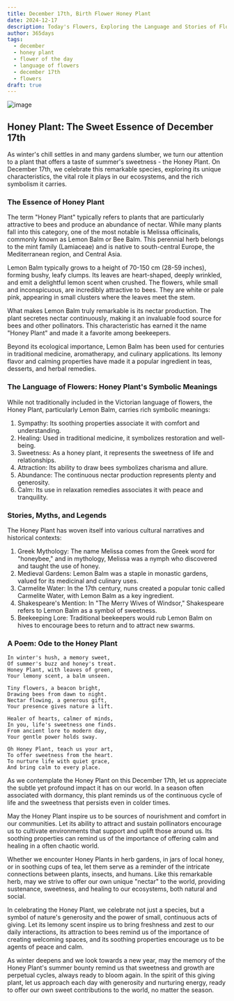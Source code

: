 ```yaml
---
title: December 17th, Birth Flower Honey Plant
date: 2024-12-17
description: Today's Flowers, Exploring the Language and Stories of Flowers Honey Plant
author: 365days
tags:
  - december
  - honey plant
  - flower of the day
  - language of flowers
  - december 17th
  - flowers
draft: true
---
```


![image](#center)

## Honey Plant: The Sweet Essence of December 17th

As winter's chill settles in and many gardens slumber, we turn our attention to a plant that offers a taste of summer's sweetness - the Honey Plant. On December 17th, we celebrate this remarkable species, exploring its unique characteristics, the vital role it plays in our ecosystems, and the rich symbolism it carries.

### The Essence of Honey Plant

The term "Honey Plant" typically refers to plants that are particularly attractive to bees and produce an abundance of nectar. While many plants fall into this category, one of the most notable is Melissa officinalis, commonly known as Lemon Balm or Bee Balm. This perennial herb belongs to the mint family (Lamiaceae) and is native to south-central Europe, the Mediterranean region, and Central Asia.

Lemon Balm typically grows to a height of 70-150 cm (28-59 inches), forming bushy, leafy clumps. Its leaves are heart-shaped, deeply wrinkled, and emit a delightful lemon scent when crushed. The flowers, while small and inconspicuous, are incredibly attractive to bees. They are white or pale pink, appearing in small clusters where the leaves meet the stem.

What makes Lemon Balm truly remarkable is its nectar production. The plant secretes nectar continuously, making it an invaluable food source for bees and other pollinators. This characteristic has earned it the name "Honey Plant" and made it a favorite among beekeepers.

Beyond its ecological importance, Lemon Balm has been used for centuries in traditional medicine, aromatherapy, and culinary applications. Its lemony flavor and calming properties have made it a popular ingredient in teas, desserts, and herbal remedies.

### The Language of Flowers: Honey Plant's Symbolic Meanings

While not traditionally included in the Victorian language of flowers, the Honey Plant, particularly Lemon Balm, carries rich symbolic meanings:

1. Sympathy: Its soothing properties associate it with comfort and understanding.
2. Healing: Used in traditional medicine, it symbolizes restoration and well-being.
3. Sweetness: As a honey plant, it represents the sweetness of life and relationships.
4. Attraction: Its ability to draw bees symbolizes charisma and allure.
5. Abundance: The continuous nectar production represents plenty and generosity.
6. Calm: Its use in relaxation remedies associates it with peace and tranquility.

### Stories, Myths, and Legends

The Honey Plant has woven itself into various cultural narratives and historical contexts:

1. Greek Mythology: The name Melissa comes from the Greek word for "honeybee," and in mythology, Melissa was a nymph who discovered and taught the use of honey.
2. Medieval Gardens: Lemon Balm was a staple in monastic gardens, valued for its medicinal and culinary uses.
3. Carmelite Water: In the 17th century, nuns created a popular tonic called Carmelite Water, with Lemon Balm as a key ingredient.
4. Shakespeare's Mention: In "The Merry Wives of Windsor," Shakespeare refers to Lemon Balm as a symbol of sweetness.
5. Beekeeping Lore: Traditional beekeepers would rub Lemon Balm on hives to encourage bees to return and to attract new swarms.

### A Poem: Ode to the Honey Plant

	In winter's hush, a memory sweet,
	Of summer's buzz and honey's treat.
	Honey Plant, with leaves of green,
	Your lemony scent, a balm unseen.
	
	Tiny flowers, a beacon bright,
	Drawing bees from dawn to night.
	Nectar flowing, a generous gift,
	Your presence gives nature a lift.
	
	Healer of hearts, calmer of minds,
	In you, life's sweetness one finds.
	From ancient lore to modern day,
	Your gentle power holds sway.
	
	Oh Honey Plant, teach us your art,
	To offer sweetness from the heart.
	To nurture life with quiet grace,
	And bring calm to every place.

As we contemplate the Honey Plant on this December 17th, let us appreciate the subtle yet profound impact it has on our world. In a season often associated with dormancy, this plant reminds us of the continuous cycle of life and the sweetness that persists even in colder times.

May the Honey Plant inspire us to be sources of nourishment and comfort in our communities. Let its ability to attract and sustain pollinators encourage us to cultivate environments that support and uplift those around us. Its soothing properties can remind us of the importance of offering calm and healing in a often chaotic world.

Whether we encounter Honey Plants in herb gardens, in jars of local honey, or in soothing cups of tea, let them serve as a reminder of the intricate connections between plants, insects, and humans. Like this remarkable herb, may we strive to offer our own unique "nectar" to the world, providing sustenance, sweetness, and healing to our ecosystems, both natural and social.

In celebrating the Honey Plant, we celebrate not just a species, but a symbol of nature's generosity and the power of small, continuous acts of giving. Let its lemony scent inspire us to bring freshness and zest to our daily interactions, its attraction to bees remind us of the importance of creating welcoming spaces, and its soothing properties encourage us to be agents of peace and calm.

As winter deepens and we look towards a new year, may the memory of the Honey Plant's summer bounty remind us that sweetness and growth are perpetual cycles, always ready to bloom again. In the spirit of this giving plant, let us approach each day with generosity and nurturing energy, ready to offer our own sweet contributions to the world, no matter the season.